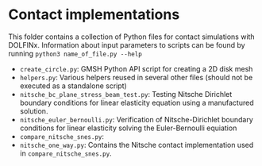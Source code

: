 # Contact implementations
This folder contains a collection of Python files for contact simulations with DOLFINx.
Information about input parameters to scripts can be found by running `python3 name_of_file.py --help`
- `create_circle.py`: GMSH Python API script for creating a 2D disk mesh 
- `helpers.py`: Various helpers reused in several other files (should not be executed as a standalone script)
- `nitsche_bc_plane_stress_beam_test.py`: Testing Nitsche Dirichlet boundary conditions for linear elasticity equation using a manufactured solution.
- `nitsche_euler_bernoulli.py`: Verification of Nitsche-Dirichlet boundary conditions for linear elasticity solving the Euler-Bernoulli equiation
- `compare_nitsche_snes.py`: 
- `nitsche_one_way.py`: Contains the Nitsche contact implementation used in `compare_nitsche_snes.py`.
